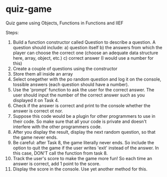# quiz-game
 Quiz game using Objects, Functions in Functions and IIEF

 Steps:
 1. Build a function constructor called Question to describe a question. A question should include: 
  a) question itself
  b) the answers from which the player can choose the correct one (choose an adequate data structure here, array, object, etc.)
  c) correct answer (I would use a number for this)
 2. Create a couple of questions using the constructor
 3. Store them all inside an array
 4. Select onegether with the po random question and log it on the console, tossible answers (each question should have a number).
 5. Use the 'prompt' function to ask the user for the correct answer. The user should input the number of the correct answer such as you displayed it on Task 4.
 6. Check if the answer is correct and print to the console whether the answer is correct ot nor.
 7. Suppose this code would be a plugin for other programmers to use in their code. So make sure that all your code is private and doesn't interfere with the other programmers code.
 8. After you display the result, display the next random question, so that the game never ends.
 9. Be careful: after Task 8, the game literally never ends. So include the option to quit the game if the user writes 'exit' instead of the answer. In this case, DON'T call the function from task 8.
 10. Track the user's score to make the game more fun! So each time an answer is correct, add 1 point to the score.
 11. Display the score in the console. Use yet another method for this.
